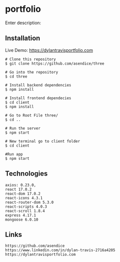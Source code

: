 # portfolio

Enter description:

## Installation

Live Demo:
https://dylantravisportfolio.com

```
# Clone this repository
$ git clone https://github.com/asendice/three

# Go into the repository
$ cd three

# Install backend dependencies
$ npm install

# Install frontend dependecies
$ cd client
$ npm install

# Go to Root File three/
$ cd ..

# Run the server
$ npm start

# New terminal go to client folder
$ cd client

#Run app
$ npm start
```

## Technologies

```Project is created with
axios: 0.23.0,
react 17.0.2
react-dom 17.0.2
react-icons 4.3.1
react-router-dom 5.3.0
react-scripts 4.0.3
react-scroll 1.8.4
express 4.17.1
mongoose 6.0.10
```
## Links 
```
https://github.com/asendice
https://www.linkedin.com/in/dylan-travis-2716a4205
https://dylantravisportfolio.com